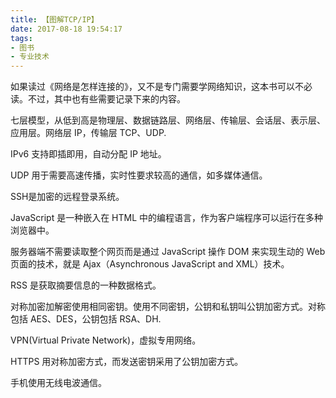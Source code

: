 ```yaml
---
title: 【图解TCP/IP】
date: 2017-08-18 19:54:17
tags:
- 图书
- 专业技术
---
```


如果读过《网络是怎样连接的》，又不是专门需要学网络知识，这本书可以不必读。不过，其中也有些需要记录下来的内容。

七层模型，从低到高是物理层、数据链路层、网络层、传输层、会话层、表示层、应用层。网络层 IP，传输层 TCP、UDP.

IPv6 支持即插即用，自动分配 IP 地址。

UDP 用于需要高速传播，实时性要求较高的通信，如多媒体通信。

SSH是加密的远程登录系统。

JavaScript 是一种嵌入在 HTML 中的编程语言，作为客户端程序可以运行在多种浏览器中。

服务器端不需要读取整个网页而是通过 JavaScript 操作 DOM 来实现生动的 Web 页面的技术，就是 Ajax（Asynchronous JavaScript and XML）技术。

RSS 是获取摘要信息的一种数据格式。

对称加密加解密使用相同密钥。使用不同密钥，公钥和私钥叫公钥加密方式。对称包括 AES、DES，公钥包括 RSA、DH.

VPN(Virtual Private Network)，虚拟专用网络。

HTTPS 用对称加密方式，而发送密钥采用了公钥加密方式。

手机使用无线电波通信。
